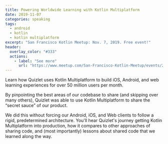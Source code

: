 ```yaml
---
title: Powering Worldwide Learning with Kotlin Multiplatform
date: 2019-11-07
categories: speaking
tags:
  - android
  - kotlin
  - kotlin multiplatform
excerpt: "San Francisco Kotlin Meetup: Nov. 7, 2019. Free event!"
header:
  overlay_color: "#333"
  actions:
    - label: "See more"
      url: "https://www.meetup.com/San-Francisco-Kotlin-Meetup/events/265602166/"
---
```


Learn how Quizlet uses Kotlin Multiplatform to build iOS, Android, and web learning experiences for over 50 million users per month. 

By pinpointing the best areas of our codebase to share (and skipping over many others), Quizlet was able to use Kotlin Multiplatform to share the “secret sauce” of our product. 

We did this without forcing our Android, iOS, and Web clients to follow a rigid, predetermined architecture. You'll hear Quizlet's journey getting Kotlin Multiplatform into production, how it compares to other approaches of sharing code, and (most importantly) lessons about shared code that we learned along the way.
